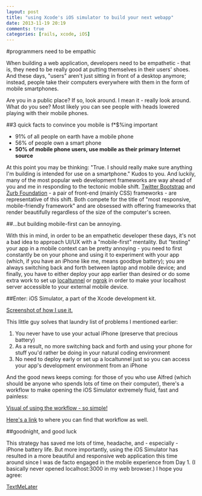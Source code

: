 ```yaml
---
layout: post
title: "using Xcode's iOS simulator to build your next webapp"
date: 2013-11-19 20:19
comments: true
categories: [rails, xcode, iOS]
---
```


#programmers need to be empathic

When building a web application, developers need to be empathetic - that is, they need to be really good at putting themselves in their users' shoes. And these days, "users" aren't just sitting in front of a desktop anymore; instead, people take their computers everywhere with them in the form of mobile smartphones. 

Are you in a public place? If so, look around. I mean it - really look around. What do you see? Most likely you can see people with heads lowered playing with their mobile phones.

##3 quick facts to convince you mobile is f*$%ing important
- 91% of all people on earth have a mobile phone
- 56% of people own a smart phone
- **50% of mobile phone users, use mobile as their primary Internet source**

At this point you may be thinking: "True. I should really make sure anything I'm building is intended for use on a smartphone." Kudos to you. And luckily, many of the most popular web development frameworks are way ahead of you and me in responding to the tectonic mobile shift.  [Twitter Bootstrap](http://getbootstrap.com/) and [Zurb Foundation](http://foundation.zurb.com/) - a pair of front-end (mainly CSS) frameworks - are representative of this shift. Both compete for the title of "most responsive, mobile-friendly framework" and are obsessed with offering frameworks that render beautifully regardless of the size of the computer's screen. 

##...but building mobile-first can be annoying.

With this in mind, in order to be an empathetic developer these days, it's not a bad idea to approach UI/UX with a "mobile-first" mentality. But "testing" your app in a mobile context can be pretty annoying - you need to first constantly be on your phone and using it to experiment with your app (which, if you have an iPhone like me, means goodbye battery); you are always switching back and forth between laptop and mobile device; and finally, you have to either deploy your app earlier than desired or do some extra work to set up [localtunnel](https://github.com/progrium/localtunnel) or [ngrok](https://ngrok.com/) in order to make your localhost server accessible to your external mobile device.

##Enter: iOS Simulator, a part of the Xcode development kit.

[Screenshot of how I use it.](http://cl.ly/image/3r2i2d2P012f)

This little guy solves that laundry list of problems I mentioned earlier:

1. You never have to use your actual iPhone (preserve that precious battery)
1. As a result, no more switching back and forth and using your phone for stuff you'd rather be doing in your natural coding environment
1. No need to deploy early or set up a localtunnel just so you can access your app's development environment from an iPhone

And the good news keeps coming: for those of you who use Alfred (which should be anyone who spends lots of time on their computer), there's a workflow to make opening the iOS Simulator extremely fluid, fast and painless:

[Visual of using the workflow - so simple!](http://cl.ly/image/0o2g0R2N201Z)

[Here's a link](http://www.alfredforum.com/topic/2126-launch-ios-simulator/) to where you can find that workflow as well. 

##goodnight, and good luck

This strategy has saved me lots of time, headache, and - especially - iPhone battery life. But more importantly, using the iOS Simulator has resulted in a more beautiful and responsive web application this time around since I was de facto engaged in the mobile experience from Day 1. (I basically never opened localhost:3000 in my web browser.) I hope you agree:

[TextMeLater](http://bit.ly/textmelater)





